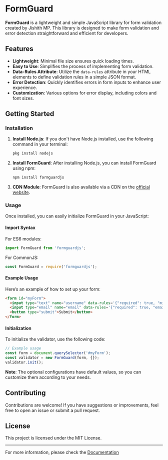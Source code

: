 # FormGuard

**FormGuard** is a lightweight and simple JavaScript library for form validation created by Jishith MP. This library is designed to make form validation and error detection straightforward and efficient for developers.

## Features

- **Lightweight**: Minimal file size ensures quick loading times.
- **Easy to Use**: Simplifies the process of implementing form validation.
- **Data-Rules Attribute**: Utilize the `data-rules` attribute in your HTML elements to define validation rules in a simple JSON format.
- **Error Detection**: Quickly identifies errors in form inputs to enhance user experience.
- **Customization**: Various options for error display, including colors and font sizes.

## Getting Started

### Installation

1. **Install Node.js**: If you don't have Node.js installed, use the following command in your terminal:
   ```bash
   pkg install nodejs
   ```

2. **Install FormGuard**: After installing Node.js, you can install FormGuard using npm:
   ```bash
   npm install formguardjs
   ```

3. **CDN Module**: FormGuard is also available via a CDN on the [official website](https://formguardjs.web.app).

### Usage

Once installed, you can easily initialize FormGuard in your JavaScript:

#### Import Syntax

For ES6 modules:
```javascript
import FormGuard from 'formguardjs';
```

For CommonJS:
```javascript
const FormGuard = require('formguardjs');
```

#### Example Usage

Here’s an example of how to set up your form:

```html
<form id="myForm">
  <input type="text" name="username" data-rules='{"required": true, "minLength": 3}' />
  <input type="email" name="email" data-rules='{"required": true, "email": true}' />
  <button type="submit">Submit</button>
</form>
```

#### Initialization

To initialize the validator, use the following code:

```javascript
// Example usage
const form = document.querySelector('#myForm');
const validator = new FormGuard(form, {});
validator.init();
```

**Note**: The optional configurations have default values, so you can customize them according to your needs.

## Contributing

Contributions are welcome! If you have suggestions or improvements, feel free to open an issue or submit a pull request.

## License

This project is licensed under the MIT License.

---

For more information, please check the [Documentation](https://formguardjs.web.app/documentation.html)
